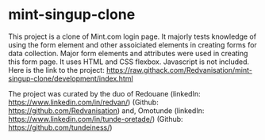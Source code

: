 # mint-singup-clone



This project is a clone of Mint.com login page. 
It majorly tests knowledge of using the form element and other assoiciated elements in creating forms for data collection. Major form elements and attributes were used in creating this form page. 
It uses HTML and CSS flexbox. Javascript is not included. 
Here is the link to the project: https://raw.githack.com/Redvanisation/mint-singup-clone/development/index.html

 
 The project was curated by the duo of Redouane
 (linkedIn: https://www.linkedin.com/in/redvan/) 
 (Github: https://github.com/Redvanisation) and,
 Omotunde 
 (linkedIn: https://www.linkedin.com/in/tunde-oretade/) 
 (Github: https://github.com/tundeiness/)


 
